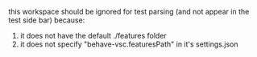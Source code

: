 this workspace should be ignored for test parsing (and not appear in the test side bar) because:
1. it does not have the default ./features folder
2. it does not specify "behave-vsc.featuresPath" in it's settings.json


